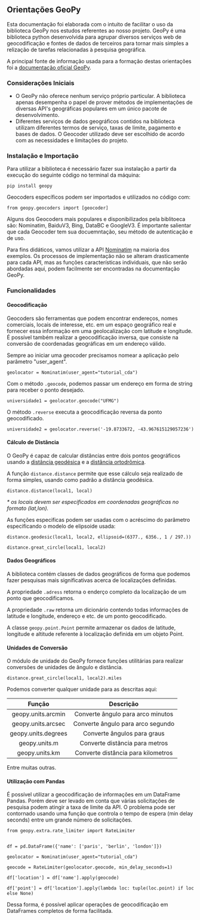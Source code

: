 ## Orientações GeoPy

Esta documentação foi elaborada com o intuito de facilitar o uso da biblioteca GeoPy nos estudos referentes ao nosso projeto. GeoPy é uma biblioteca python desenvolvida para agrupar diversos serviços web de geocodificação e fontes de dados de terceiros para tornar mais simples a relização de tarefas relacionadas à pesquisa geográfica.

A principal fonte de informação usada para a formação destas orientações foi a [documentação oficial GeoPy](https://geopy.readthedocs.io/en/latest/). 

### Considerações Iniciais

* O GeoPy não oferece nenhum serviço próprio particular. A biblioteca apenas desempenha o papel de prover métodos de implementações de diversas API's geográficas populares em um único pacote de desenvolvimento.
* Diferentes serviços de dados geográficos contidos na biblioteca utilizam diferentes termos de serviço, taxas de limite, pagamento e bases de dados. O Geocoder utilizado deve ser escolhido de acordo com as necessidades e limitações do projeto.

### Instalação e Importação

Para utilizar a biblioteca é necessário fazer sua instalação a partir da execução do seguinte código no terminal da máquina: 

```
pip install geopy
```

Geocoders específicos podem ser importados e utilizados no código com:

```
from geopy.geocoders import [geocoder]
```

Alguns dos Geocoders mais populares e disponibilizados pela biblitoeca são: Nominatim, BaiduV3, Bing, DataBC e GoogleV3. É importante salientar que cada Geocoder tem sua docuemntação, seu método de autenticação e de uso. 

Para fins didáticos, vamos utilizar a API [Nominatim](https://nominatim.org/) na maioria dos exemplos. Os processos de implementação não se alteram drasticamente para cada API, mas as funções características individuais, que não serão abordadas aqui, podem facilmente ser encontradas na documentação GeoPy.

### Funcionalidades

#### Geocodificação

Geocoders são ferramentas que podem encontrar endereços, nomes comerciais, locais de interesse, etc. em um espaço geográfico real e fornecer essa informação em uma geolocalização com latitude e longitude. É possível também realizar a geocodificação inversa, que consiste na conversão de coordenadas geográficas em um endereço válido.

Sempre ao iniciar uma geocoder precisamos nomear a aplicação pelo parâmetro "user_agent".
```
geolocator = Nominatim(user_agent="tutorial_cda") 
```

Com o método ```.geocode```, podemos passar um endereço em forma de string para receber o ponto desejado.

```
universidade1 = geolocator.geocode("UFMG")
```

O método ```.reverse``` executa a geocodificação reversa da ponto geocodificado.

```
universidade2 = geolocator.reverse('-19.8733672, -43.967615129057236') 
````

#### Cálculo de Distância

O GeoPy é capaz de calcular distâncias entre dois pontos geográficos usando a [distância geodésica](https://pt.wikipedia.org/wiki/Geod%C3%A9sica) e a [distância ortodrômica](https://pt.wikipedia.org/wiki/Ortodromia). 

A função ```distance.distance``` permite que esse cálculo seja realizado de forma simples, usando como padrão a distância geodésica.

```
distance.distance(local1, local)
```

_* os locais devem ser especificados em coordenadas geográficas no formato (lat,lon)._

As funções especificas podem ser usadas com o acréscimo do parâmetro especificando o modelo de elipsoide usada:

```
distance.geodesic(local1, local2, ellipsoid=(6377., 6356., 1 / 297.))

distance.great_circle(local1, local2)
```

#### Dados Geográficos 

A biblioteca contém classes de dados geográficos de forma que podemos fazer pesquisas mais significativas acerca de localizações definidas.

A propriedade ```.adress``` retorna o enderço completo da localização de um ponto que geocodificamos.

A propriedade ```.raw``` retorna um dicionário contendo todas informações de latitude e longitude, endereço e etc. de um ponto geocodificado.

A classe ```geopy.point.Point``` permite armazenar os dados de latitude, longitude e altitude referente à localização definida em um objeto Point.


#### Unidades de Conversão 

O módulo de unidade do GeoPy fornece funções utilitárias para realizar conversões de unidades de ângulo e distância.

```
distance.great_circle(local1, local2).miles
```

Podemos converter qualquer unidade para as descritas aqui:

Função | Descrição 
:-------: | :-------: 
geopy.units.arcmin | Converte ângulo para arco minutos
geopy.units.arcsec | Converte ângulo para arco segundo
geopy.units.degrees | Converte ângulos para graus
geopy.units.m | Converte distãncia para metros
geopy.units.km | Converte distância para kilometros

Entre muitas outras.

#### Utilização com Pandas

É possível utilizar a geocodificação de informações em um DataFrame Pandas. Porém deve ser levado em conta que várias solicitações de pesquisa podem atingir a taxa de limite da API. O problema pode ser contornado usando uma função que controla o tempo de espera (min delay seconds) entre um grande número de solicitações.

```
from geopy.extra.rate_limiter import RateLimiter


df = pd.DataFrame({'name': ['paris', 'berlin', 'london']})

geolocator = Nominatim(user_agent="tutorial_cda")

geocode = RateLimiter(geolocator.geocode, min_delay_seconds=1)

df['location'] = df['name'].apply(geocode)

df['point'] = df['location'].apply(lambda loc: tuple(loc.point) if loc else None)
```

Dessa forma, é possível aplicar operações de geocodificação em DataFrames completos de forma facilitada.









